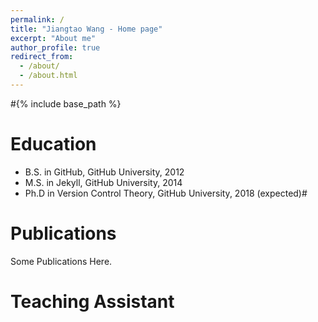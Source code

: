```yaml
---
permalink: /
title: "Jiangtao Wang - Home page"
excerpt: "About me"
author_profile: true
redirect_from: 
  - /about/
  - /about.html
---
```



#{% include base_path %}

Education
======
* B.S. in GitHub, GitHub University, 2012
* M.S. in Jekyll, GitHub University, 2014
* Ph.D in Version Control Theory, GitHub University, 2018 (expected)#

Publications
======
  Some Publications Here.
  

Teaching Assistant
======
 
